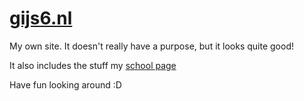 # [gijs6.nl](https://www.gijs6.nl)

My own site. It doesn't really have a purpose, but it looks quite good!

It also includes the stuff my [school page](https://www.gijs6.nl/school)

Have fun looking around :D
